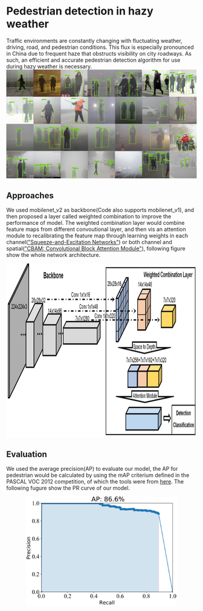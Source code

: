 # Pedestrian detection in hazy weather
Traffic environments are constantly changing with fluctuating weather, driving, road, and pedestrian conditions. This flux is especially pronounced in China due to frequent haze that obstructs visibility on city roadways. As such, an efficient and accurate pedestrian detection algorithm for use during hazy weather is necessary.
![detection_expample_pbmn](pictures/pbmn.jpg)

## Approaches
We used mobilenet_v2 as backbone(Code also supports mobilenet_v1), and then proposed a layer called weighted combination to improve the performance of model. The weighted combination layer would combine feature maps from different convoutional layer, and then vis an attention module to recalibrating the feature map through learning weights in each channel(["Squeeze-and-Excitation Networks"](https://arxiv.org/pdf/1709.01507)) or both channel and spatial(["CBAM: Convolutional Block Attention Module"](https://arxiv.org/pdf/1807.06521.pdf)), following figure show the whole network architecture.
<div align=center><img width="800" height="460" src="pictures/structure.png"></div>

## Evaluation
We used the average precision(AP) to evaluate our model, the AP for pedestrian would be calculated by using the mAP criterium defined in the PASCAL VOC 2012 competition, of which the tools were from [here](https://github.com/Cartucho/mAP). The following fugure show the PR curve of our model.
<div align=center><img width="400" height="288" src="pictures/pbmn.png"></div>
